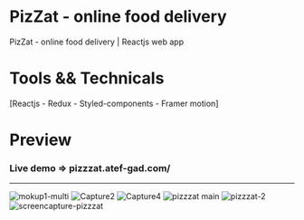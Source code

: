 # PizZat - online food delivery 
PizZat - online food delivery | Reactjs web app

  
# Tools && Technicals
  [Reactjs - Redux - Styled-components - Framer motion]
  

# Preview

### Live demo => pizzzat.atef-gad.com/
-----------------------------------------------------------------------------------------------------------------------------------------------------------------------
![mokup1-multi](https://user-images.githubusercontent.com/31800681/214326849-282e322a-2bd8-49e5-8c9e-ae11de938404.jpg)
![Capture2](https://user-images.githubusercontent.com/31800681/214327101-60980a78-ad3a-48ca-9890-76fecaa41779.PNG)
![Capture4](https://user-images.githubusercontent.com/31800681/214327124-effe8666-3194-4506-8756-9df8e7b8641d.PNG)
![pizzzat main](https://user-images.githubusercontent.com/31800681/214327135-9bd30552-f11f-4984-82c4-a774ded50c56.png)
![pizzzat-2](https://user-images.githubusercontent.com/31800681/214327254-f97a2397-4b07-4d9a-8b74-654e44d77695.png)
![screencapture-pizzzat](https://user-images.githubusercontent.com/31800681/214327034-d1176613-2928-4c13-ac28-da76742e4b8b.png)
